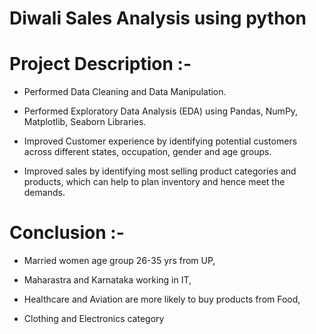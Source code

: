 # Diwali Sales Analysis using python

# Project Description :-

+ Performed Data Cleaning and Data Manipulation.

+ Performed Exploratory Data Analysis (EDA) using Pandas, NumPy, Matplotlib, Seaborn Libraries.

+ Improved Customer experience by identifying potential customers across different states, occupation, gender and age groups.

+ Improved sales by identifying most selling product categories and products, which can help to plan inventory and hence meet the demands.

# Conclusion :-

+ Married women age group 26-35 yrs from UP,

+ Maharastra and Karnataka working in IT,

+ Healthcare and Aviation are more likely to buy products from Food,

+ Clothing and Electronics category
